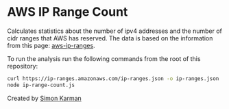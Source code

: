 # AWS IP Range Count

Calculates statistics about the number of ipv4 addresses and the number of cidr ranges that AWS has reserved. The data is based on the information from this page: [aws-ip-ranges](https://docs.aws.amazon.com/general/latest/gr/aws-ip-ranges.html).

To run the analysis run the following commands from the root of this repository:
```bash
curl https://ip-ranges.amazonaws.com/ip-ranges.json -o ip-ranges.json
node ip-range-count.js
```

Created by [Simon Karman](https://www.simonkarman.nl)